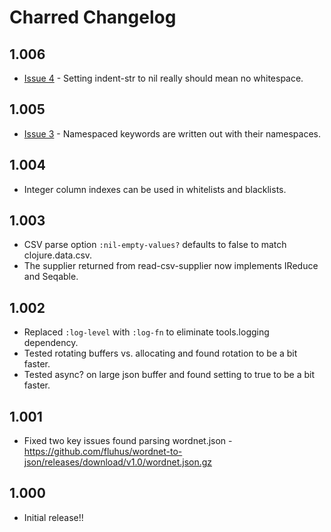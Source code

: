 # Charred Changelog
## 1.006
 * [Issue 4](https://github.com/cnuernber/charred/issues/4) - Setting indent-str to nil really should mean no whitespace.
 
## 1.005
 * [Issue 3](https://github.com/cnuernber/charred/issues/3) - Namespaced keywords are written out with their namespaces.

## 1.004
 * Integer column indexes can be used in whitelists and blacklists.

## 1.003
 * CSV parse option `:nil-empty-values?` defaults to false to match clojure.data.csv.
 * The supplier returned from read-csv-supplier now implements IReduce and Seqable.

## 1.002
 * Replaced `:log-level` with `:log-fn` to eliminate tools.logging dependency.
 * Tested rotating buffers vs. allocating and found rotation to be a bit faster.
 * Tested async? on large json buffer and found setting to true to be a bit faster.

## 1.001
 * Fixed two key issues found parsing wordnet.json - https://github.com/fluhus/wordnet-to-json/releases/download/v1.0/wordnet.json.gz

## 1.000
 * Initial release!!

